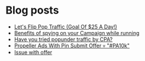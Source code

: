 # Blog posts
<!-- BLOG-POST-LIST:START -->
- [Let&#39;s Flip Pop Traffic &lpar;Goal Of $25 A Day!&rpar;](https://afflift.com/f/threads/lets-flip-pop-traffic-goal-of-25-a-day.10597/)
- [Benefits of spying on your Campaign while running](https://afflift.com/f/threads/benefits-of-spying-on-your-campaign-while-running.8619/)
- [Have you tried popunder traffic by CPA?](https://afflift.com/f/threads/have-you-tried-popunder-traffic-by-cpa.6522/)
- [Propeller Ads With Pin Submit Offer 💀 &quot;#PA10k&quot;](https://afflift.com/f/threads/propeller-ads-with-pin-submit-offer-%F0%9F%92%80-pa10k.8917/)
- [Issue with offer](https://afflift.com/f/threads/issue-with-offer.10610/)
<!-- BLOG-POST-LIST:END -->
